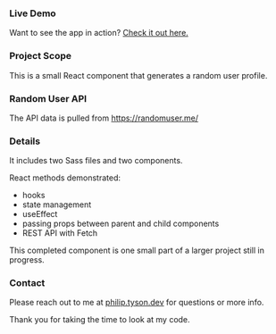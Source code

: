 ### Live Demo ###
Want to see the app in action? [Check it out  here.](https://philtyson-randomusergen.netlify.app/)

### Project Scope ###
This is a small React component that generates a random user profile.

### Random User API ###
The API data is pulled from https://randomuser.me/

### Details ###
It includes two Sass files and two components.

React methods demonstrated: 
* hooks
* state management
* useEffect
* passing props between parent and child components
* REST API with Fetch

This completed component is one small part of a larger project still in progress.

### Contact ###
Please reach out to me at [philip.tyson.dev](mailto:philip.tyson.dev) for questions or more info.

Thank you for taking the time to look at my code.
